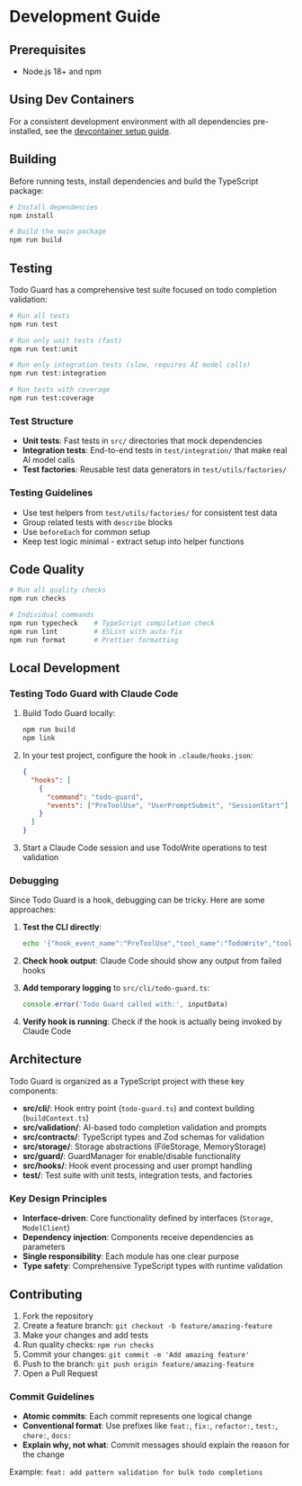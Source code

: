 # Development Guide

## Prerequisites

- Node.js 18+ and npm

## Using Dev Containers

For a consistent development environment with all dependencies pre-installed, see the [devcontainer setup guide](.devcontainer/README.md).

## Building

Before running tests, install dependencies and build the TypeScript package:

```bash
# Install dependencies
npm install

# Build the main package
npm run build
```

## Testing

Todo Guard has a comprehensive test suite focused on todo completion validation:

```bash
# Run all tests
npm run test

# Run only unit tests (fast)
npm run test:unit

# Run only integration tests (slow, requires AI model calls)
npm run test:integration

# Run tests with coverage
npm run test:coverage
```

### Test Structure

- **Unit tests**: Fast tests in `src/` directories that mock dependencies
- **Integration tests**: End-to-end tests in `test/integration/` that make real AI model calls
- **Test factories**: Reusable test data generators in `test/utils/factories/`

### Testing Guidelines

- Use test helpers from `test/utils/factories/` for consistent test data
- Group related tests with `describe` blocks
- Use `beforeEach` for common setup
- Keep test logic minimal - extract setup into helper functions

## Code Quality

```bash
# Run all quality checks
npm run checks

# Individual commands
npm run typecheck    # TypeScript compilation check
npm run lint         # ESLint with auto-fix
npm run format       # Prettier formatting
```

## Local Development

### Testing Todo Guard with Claude Code

1. Build Todo Guard locally:

   ```bash
   npm run build
   npm link
   ```

2. In your test project, configure the hook in `.claude/hooks.json`:

   ```json
   {
     "hooks": [
       {
         "command": "todo-guard",
         "events": ["PreToolUse", "UserPromptSubmit", "SessionStart"]
       }
     ]
   }
   ```

3. Start a Claude Code session and use TodoWrite operations to test validation

### Debugging

Since Todo Guard is a hook, debugging can be tricky. Here are some approaches:

1. **Test the CLI directly**:

   ```bash
   echo '{"hook_event_name":"PreToolUse","tool_name":"TodoWrite","tool_input":{"todos":[{"content":"Test task","status":"completed","id":"test"}]}}' | todo-guard
   ```

2. **Check hook output**: Claude Code should show any output from failed hooks

3. **Add temporary logging** to `src/cli/todo-guard.ts`:

   ```typescript
   console.error('Todo Guard called with:', inputData)
   ```

4. **Verify hook is running**: Check if the hook is actually being invoked by Claude Code

## Architecture

Todo Guard is organized as a TypeScript project with these key components:

- **src/cli/**: Hook entry point (`todo-guard.ts`) and context building (`buildContext.ts`)
- **src/validation/**: AI-based todo completion validation and prompts
- **src/contracts/**: TypeScript types and Zod schemas for validation
- **src/storage/**: Storage abstractions (FileStorage, MemoryStorage)
- **src/guard/**: GuardManager for enable/disable functionality
- **src/hooks/**: Hook event processing and user prompt handling
- **test/**: Test suite with unit tests, integration tests, and factories

### Key Design Principles

- **Interface-driven**: Core functionality defined by interfaces (`Storage`, `ModelClient`)
- **Dependency injection**: Components receive dependencies as parameters
- **Single responsibility**: Each module has one clear purpose
- **Type safety**: Comprehensive TypeScript types with runtime validation

## Contributing

1. Fork the repository
2. Create a feature branch: `git checkout -b feature/amazing-feature`
3. Make your changes and add tests
4. Run quality checks: `npm run checks`
5. Commit your changes: `git commit -m 'Add amazing feature'`
6. Push to the branch: `git push origin feature/amazing-feature`
7. Open a Pull Request

### Commit Guidelines

- **Atomic commits**: Each commit represents one logical change
- **Conventional format**: Use prefixes like `feat:`, `fix:`, `refactor:`, `test:`, `chore:`, `docs:`
- **Explain why, not what**: Commit messages should explain the reason for the change

Example: `feat: add pattern validation for bulk todo completions`

